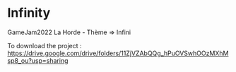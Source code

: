 # Infinity
GameJam2022 La Horde - Thème => Infini 

To download the project : https://drive.google.com/drive/folders/11ZjVZAbQQg_hPuOVSwhOOzMXhMsp8_ou?usp=sharing
